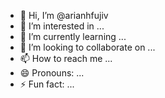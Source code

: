 - 👋 Hi, I’m @arianhfujiv
- 👀 I’m interested in ...
- 🌱 I’m currently learning ...
- 💞️ I’m looking to collaborate on ...
- 📫 How to reach me ...
- 😄 Pronouns: ...
- ⚡ Fun fact: ...

<!---
arianhfujiv/arianhfujiv is a ✨ special ✨ repository because its `README.md` (this file) appears on your GitHub profile.
You can click the Preview link to take a look at your changes.
--->

